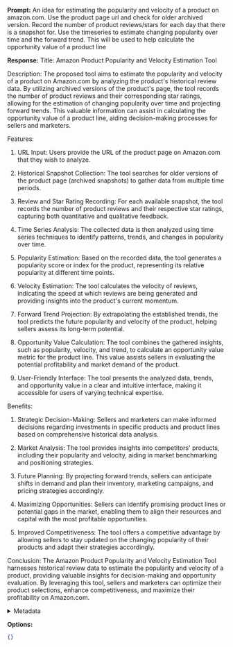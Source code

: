 **Prompt:**
An idea for estimating the popularity and velocity of a product on amazon.com. Use the product page url and check for older archived version. Record the number of product reviews/stars for each day that there is a snapshot for. Use the timeseries to estimate changing popularity over time and the forward trend. This will be used to help calculate the opportunity value of a product line

**Response:**
Title: Amazon Product Popularity and Velocity Estimation Tool

Description:
The proposed tool aims to estimate the popularity and velocity of a product on Amazon.com by analyzing the product's historical review data. By utilizing archived versions of the product's page, the tool records the number of product reviews and their corresponding star ratings, allowing for the estimation of changing popularity over time and projecting forward trends. This valuable information can assist in calculating the opportunity value of a product line, aiding decision-making processes for sellers and marketers.

Features:

1. URL Input: Users provide the URL of the product page on Amazon.com that they wish to analyze.

2. Historical Snapshot Collection: The tool searches for older versions of the product page (archived snapshots) to gather data from multiple time periods.

3. Review and Star Rating Recording: For each available snapshot, the tool records the number of product reviews and their respective star ratings, capturing both quantitative and qualitative feedback.

4. Time Series Analysis: The collected data is then analyzed using time series techniques to identify patterns, trends, and changes in popularity over time.

5. Popularity Estimation: Based on the recorded data, the tool generates a popularity score or index for the product, representing its relative popularity at different time points.

6. Velocity Estimation: The tool calculates the velocity of reviews, indicating the speed at which reviews are being generated and providing insights into the product's current momentum.

7. Forward Trend Projection: By extrapolating the established trends, the tool predicts the future popularity and velocity of the product, helping sellers assess its long-term potential.

8. Opportunity Value Calculation: The tool combines the gathered insights, such as popularity, velocity, and trend, to calculate an opportunity value metric for the product line. This value assists sellers in evaluating the potential profitability and market demand of the product.

9. User-Friendly Interface: The tool presents the analyzed data, trends, and opportunity value in a clear and intuitive interface, making it accessible for users of varying technical expertise.

Benefits:

1. Strategic Decision-Making: Sellers and marketers can make informed decisions regarding investments in specific products and product lines based on comprehensive historical data analysis.

2. Market Analysis: The tool provides insights into competitors' products, including their popularity and velocity, aiding in market benchmarking and positioning strategies.

3. Future Planning: By projecting forward trends, sellers can anticipate shifts in demand and plan their inventory, marketing campaigns, and pricing strategies accordingly.

4. Maximizing Opportunities: Sellers can identify promising product lines or potential gaps in the market, enabling them to align their resources and capital with the most profitable opportunities.

5. Improved Competitiveness: The tool offers a competitive advantage by allowing sellers to stay updated on the changing popularity of their products and adapt their strategies accordingly.

Conclusion:
The Amazon Product Popularity and Velocity Estimation Tool harnesses historical review data to estimate the popularity and velocity of a product, providing valuable insights for decision-making and opportunity evaluation. By leveraging this tool, sellers and marketers can optimize their product selections, enhance competitiveness, and maximize their profitability on Amazon.com.

<details><summary>Metadata</summary>

- Duration: 28249 ms
- Datetime: 2023-08-23T17:50:24.500920
- Model: gpt-3.5-turbo-0613

</details>

**Options:**
```json
{}
```

